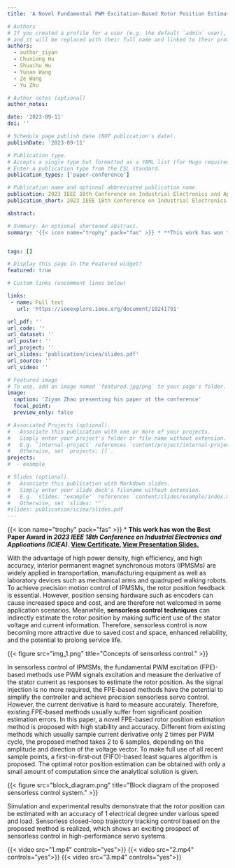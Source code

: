 ```yaml
---
title: 'A Novel Fundamental PWM Excitation-Based Rotor Position Estimation Method for Precision Sensorless Control of IPMSMs'

# Authors
# If you created a profile for a user (e.g. the default `admin` user), write the username (folder name) here
# and it will be replaced with their full name and linked to their profile.
authors:
  - author_ziyan
  - Chuxiong Hu
  - Shuaihu Wu
  - Yunan Wang
  - Ze Wang
  - Yu Zhu

# Author notes (optional)
author_notes:

date: '2023-09-11'
doi: ''

# Schedule page publish date (NOT publication's date).
publishDate: '2023-09-11'

# Publication type.
# Accepts a single type but formatted as a YAML list (for Hugo requirements).
# Enter a publication type from the CSL standard.
publication_types: ['paper-conference']

# Publication name and optional abbreviated publication name.
publication: 2023 IEEE 18th Conference on Industrial Electronics and Applications (ICIEA)
publication_short: 2023 IEEE 18th Conference on Industrial Electronics and Applications (ICIEA)

abstract: 

# Summary. An optional shortened abstract.
summary: '{{< icon name="trophy" pack="fas" >}} * **This work has won the Best Paper Award in _2023 IEEE 18th Conference on Industrial Electronics and Applications (ICIEA)_. [View Certificate.](publication/iciea/best.png)**'


tags: []

# Display this page in the Featured widget?
featured: true

# Custom links (uncomment lines below)

links:
 - name: Full text
   url: 'https://ieeexplore.ieee.org/document/10241791'

url_pdf: ''  
url_code: ''
url_dataset: ''
url_poster: ''
url_project: ''
url_slides: 'publication/iciea/slides.pdf'
url_source: ''
url_video: ''

# Featured image
# To use, add an image named `featured.jpg/png` to your page's folder.
image:
  caption: 'Ziyan Zhao presenting his paper at the conference'
  focal_point: 
  preview_only: false

# Associated Projects (optional).
#   Associate this publication with one or more of your projects.
#   Simply enter your project's folder or file name without extension.
#   E.g. `internal-project` references `content/project/internal-project/index.md`.
#   Otherwise, set `projects: []`.
projects:
#  - example

# Slides (optional).
#   Associate this publication with Markdown slides.
#   Simply enter your slide deck's filename without extension.
#   E.g. `slides: "example"` references `content/slides/example/index.md`.
#   Otherwise, set `slides: ""`.
#slides: publication/iciea/slides.pdf
---
```


{{< icon name="trophy" pack="fas" >}} * **This work has won the Best Paper Award in _2023 IEEE 18th Conference on Industrial Electronics and Applications (ICIEA)_. [View Certificate.](best.png) [View Presentation Slides.](slides.pdf)**

With the advantage of high power density, high efficiency, and high accuracy, interior permanent magnet synchronous motors (IPMSMs) are widely applied in transportation, manufacturing equipment as well as laboratory devices such as mechanical arms and quadruped walking robots. To achieve precision motion control of IPMSMs, the rotor position feedback is essential. However, position sensing hardware such as encoders can cause increased space and cost, and are therefore not welcomed in some application scenarios. Meanwhile, **sensorless control techniques** can indirectly estimate the rotor position by making sufficient use of the stator voltage and current information. Therefore, sensorless control is now becoming more attractive due to saved cost and space, enhanced reliability, and the potential to prolong service life.

{{< figure src="img_1.png" title="Concepts of sensorless control." >}}

In sensorless control of IPMSMs, the fundamental PWM excitation (FPE)-based methods use PWM signals excitation and measure the derivative of the stator current as responses to estimate the rotor position. As the signal injection is no more required, the FPE-based methods have the potential to simplify the controller and achieve precision sensorless servo control. However, the current derivative is hard to measure accurately. Therefore, existing FPE-based methods usually suffer from significant position estimation errors. In this paper, a novel FPE-based rotor position estimation method is proposed with high stability and accuracy. Different from existing methods which usually sample current derivative only 2 times per PWM cycle, the proposed method takes 2 to 6 samples, depending on the amplitude and direction of the voltage vector. To make full use of all recent sample points, a first-in-first-out (FIFO)-based least squares algorithm is proposed. The optimal rotor position estimation can be obtained with only a small amount of computation since the analytical solution is given.

{{< figure src="block_diagram.png" title="Block diagram of the proposed sensorless control system." >}}

 Simulation and experimental results demonstrate that the rotor position can be estimated with an accuracy of 1 electrical degree under various speed and load. Sensorless closed-loop trajectory tracking control based on the proposed method is realized, which shows an exciting prospect of sensorless control in high-performance servo systems.

{{< video src="1.mp4" controls="yes">}}
{{< video src="2.mp4" controls="yes">}}
{{< video src="3.mp4" controls="yes">}}
